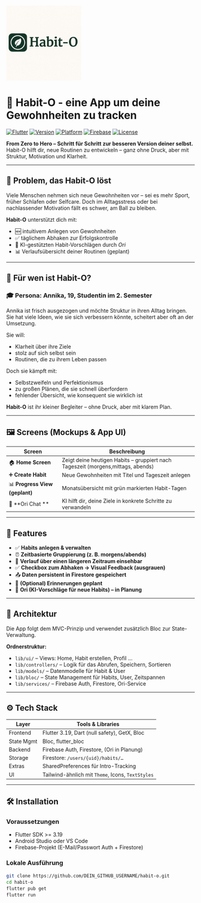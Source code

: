   <img src="assets/images/LogoHabitO.jpeg" alt="Habit-O Logo" height="200"/>

# 🧠 Habit-O - eine App um deine Gewohnheiten zu tracken

[![Flutter](https://img.shields.io/badge/flutter-3.19.2-blue?logo=flutter)](https://flutter.dev)
[![Version](https://img.shields.io/badge/version-1.0.0-orange)](#)
[![Platform](https://img.shields.io/badge/platform-android%20%7C%20ios-yellow?logo=flutter)](#)
[![Firebase](https://img.shields.io/badge/backend-firebase-orange?logo=firebase)](https://firebase.google.com/)
[![License](https://img.shields.io/badge/license-MIT-lightgrey)](#)

**From Zero to Hero – Schritt für Schritt zur besseren Version deiner selbst.**  
Habit-O hilft dir, neue Routinen zu entwickeln – ganz ohne Druck, aber mit Struktur, Motivation und Klarheit.

---

## 🧩 Problem, das Habit-O löst

Viele Menschen nehmen sich neue Gewohnheiten vor – sei es mehr Sport, früher Schlafen oder Selfcare. Doch im
Alltagsstress oder bei nachlassender Motivation fällt es schwer, am Ball zu bleiben.

**Habit-O** unterstützt dich mit:

- 🆕 intuitivem Anlegen von Gewohnheiten
- ✅ täglichem Abhaken zur Erfolgskontrolle
- 🤖 KI-gestützten Habit-Vorschlägen durch *Ori*
- 📊 Verlaufsübersicht deiner Routinen (geplant)

---

## 👤 Für wen ist Habit-O?

### 🎓 Persona: Annika, 19, Studentin im 2. Semester

Annika ist frisch ausgezogen und möchte Struktur in ihren Alltag bringen. Sie hat viele Ideen, wie sie sich verbessern
könnte, scheitert aber oft an der Umsetzung.

Sie will:

- Klarheit über ihre Ziele
- stolz auf sich selbst sein
- Routinen, die zu ihrem Leben passen

Doch sie kämpft mit:

- Selbstzweifeln und Perfektionismus
- zu großen Plänen, die sie schnell überfordern
- fehlender Übersicht, wie konsequent sie wirklich ist

**Habit-O** ist ihr kleiner Begleiter – ohne Druck, aber mit klarem Plan.

---

## 🖼 Screens (Mockups & App UI)

| Screen                         | Beschreibung                                                                     |
|--------------------------------|----------------------------------------------------------------------------------|
| 🏠 **Home Screen**             | Zeigt deine heutigen Habits – gruppiert nach Tageszeit (morgens,mittags, abends) |
| ➕ **Create Habit**             | Neue Gewohnheiten mit Titel und Tageszeit anlegen                                |
| 📊 **Progress View (geplant)** | Monatsübersicht mit grün markierten Habit-Tagen                                  |
| 🧠 **Ori Chat **               | KI hilft dir, deine Ziele in konkrete Schritte zu verwandeln                     |

---

## 🚀 Features

- ✅ **Habits anlegen & verwalten**
- ⏰ **Zeitbasierte Gruppierung (z. B. morgens/abends)**
- 📅 **Verlauf über einen längeren Zeitraum einsehbar**
- ✅ **Checkbox zum Abhaken → Visual Feedback (ausgrauen)**
- 📤 **Daten persistent in Firestore gespeichert**
- 🔔 **(Optional) Erinnerungen geplant**
- 🤖 **Ori (KI-Vorschläge für neue Habits) – in Planung**

---

## 🧱 Architektur

Die App folgt dem MVC-Prinzip und verwendet zusätzlich Bloc zur State-Verwaltung.

**Ordnerstruktur:**

- `lib/ui/` – Views: Home, Habit erstellen, Profil …
- `lib/controllers/` – Logik für das Abrufen, Speichern, Sortieren
- `lib/models/` – Datenmodelle für Habit & User
- `lib/bloc/` – State Management für Habits, User, Zeitspannen
- `lib/services/` – Firebase Auth, Firestore, Ori-Service

---

## ⚙️ Tech Stack

| Layer      | Tools & Libraries                                 |
|------------|---------------------------------------------------|
| Frontend   | Flutter 3.19, Dart (null safety), GetX, Bloc      |
| State Mgmt | Bloc, flutter_bloc                                |
| Backend    | Firebase Auth, Firestore, (Ori in Planung)        |
| Storage    | Firestore: `/users/{uid}/habits/…`                |
| Extras     | SharedPreferences für Intro-Tracking              |
| UI         | Tailwind-ähnlich mit `Theme`, Icons, `TextStyles` |

---

## 🛠 Installation

### Voraussetzungen

- Flutter SDK >= 3.19
- Android Studio oder VS Code
- Firebase-Projekt (E-Mail/Passwort Auth + Firestore)

### Lokale Ausführung

```bash
git clone https://github.com/DEIN_GITHUB_USERNAME/habit-o.git
cd habit-o
flutter pub get
flutter run
